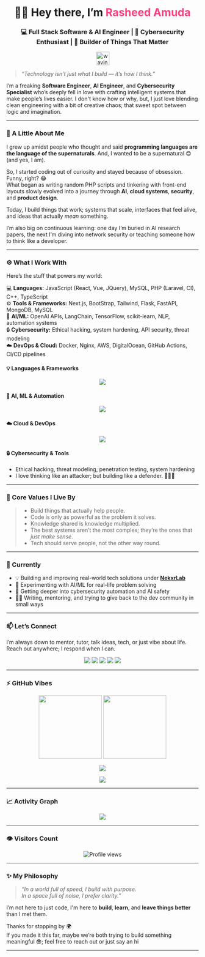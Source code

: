 <!-- Intro section with animated header -->
<h1 align="center">
  👋🏽 Hey there, I’m <span style="color:#ff4081;">Rasheed Amuda</span>  
</h1>

<h3 align="center">💻 Full Stack Software & AI Engineer | 🔐 Cybersecurity Enthusiast | 🚀 Builder of Things That Matter</h3>

<p align="center">
  <img src="https://media.giphy.com/media/hvRJCLFzcasrR4ia7z/giphy.gif" width="35" alt="waving hand gif" />
</p>

> _“Technology isn’t just what I build — it’s how I think.”_

I’m a freaking **Software Engineer**, **AI Engineer**, and **Cybersecurity Specialist** who’s deeply fell in love with crafting intelligent systems that make people’s lives easier. I don't know how or why, but, I just love blending clean engineering with a bit of creative chaos; that sweet spot between logic and imagination.

---

### 🧠 A Little About Me

I grew up amidst people who thought and said **programming languages are the language of the supernaturals**. And, I wanted to be a supernatural 😊 (and yes, I am).

So, I started coding out of curiosity and stayed because of obsession. Funny, right? 😂  
What began as writing random PHP scripts and tinkering with front-end layouts slowly evolved into a journey through **AI**, **cloud systems**, **security**, and **product design**.  

Today, I build things that work; systems that scale, interfaces that feel alive, and ideas that actually *mean* something.  

I’m also big on continuous learning: one day I’m buried in AI research papers, the next I’m diving into network security or teaching someone how to think like a developer.  

---

### ⚙️ What I Work With
Here’s the stuff that powers my world:

💻 **Languages:** JavaScript (React, Vue, JQuery), MySQL, PHP (Laravel, CI), C++, TypeScript  
⚙️ **Tools & Frameworks:** Next.js, BootStrap, Tailwind, Flask, FastAPI, MongoDB, MySQL  
🧠 **AI/ML:** OpenAI APIs, LangChain, TensorFlow, scikit-learn, NLP, automation systems  
🔒 **Cybersecurity:** Ethical hacking, system hardening, API security, threat modeling  
☁️ **DevOps & Cloud:** Docker, Nginx, AWS, DigitalOcean, GitHub Actions, CI/CD pipelines  

#### 💡 Languages & Frameworks
<p align="center">
  <img src="https://skillicons.dev/icons?i=js,vue,react,jquery,next,vite,php,laravel,symfony,mysql,flutter,dart,html,css,tailwind,bootstrap" />
</p>

#### 🧠 AI, ML & Automation
<p align="center">
  <img src="https://skillicons.dev/icons?i=python,tensorflow,pytorch" />
</p>

#### ☁️ Cloud & DevOps
<p align="center">
  <img src="https://skillicons.dev/icons?i=docker,nginx,aws,digitalocean,githubactions" />
</p>

#### 🔒 Cybersecurity & Tools
- Ethical hacking, threat modeling, penetration testing, system hardening  
- I love thinking like an attacker; but building like a defender. 🕵🏽‍♂️  

---

### 🧩 Core Values I Live By
> - Build things that actually help people.  
> - Code is only as powerful as the problem it solves. 
> - Knowledge shared is knowledge multiplied.
> - The best systems aren’t the most complex; they’re the ones that *just make sense*.  
> - Tech should serve people, not the other way round.  

---

### 🚀 Currently
- 💡 Building and improving real-world tech solutions under [**NekxrLab**](https://github.com/NekxrLab)  
- 🤖 Experimenting with AI/ML for real-life problem solving  
- 🔐 Getting deeper into cybersecurity automation and AI safety  
- ✍🏽 Writing, mentoring, and trying to give back to the dev community in small ways  

---

### 📫 Let’s Connect  
I’m always down to mentor, tutor, talk ideas, tech, or just vibe about life. Reach out anywhere; I respond when I can.

<p align="center">
  <a href="mailto:amudarash102@gmail.com"><img src="https://img.shields.io/badge/Gmail-D14836?style=for-the-badge&logo=gmail&logoColor=white"/></a>
  <a href="https://linkedin.com/in/techsalaf"><img src="https://img.shields.io/badge/LinkedIn-0A66C2?style=for-the-badge&logo=linkedin&logoColor=white"/></a>
  <a href="https://x.com/techsalaf"><img src="https://img.shields.io/badge/Twitter(X)-000000?style=for-the-badge&logo=x&logoColor=white"/></a>
  <a href="https://amudarasheed.dev"><img src="https://img.shields.io/badge/Portfolio-111111?style=for-the-badge&logo=vercel&logoColor=white"/></a>
  <a href="https://wa.me/2349032617923"><img src="https://img.shields.io/badge/WhatsApp-25D366?style=for-the-badge&logo=whatsapp&logoColor=white"/></a>
</p>

---

### ⚡ GitHub Vibes

<p align="center">
  <img src="https://github-readme-stats.vercel.app/api?username=techsalaf&show_icons=true&theme=radical&hide_border=false" height="165">
  <img src="https://github-readme-stats.vercel.app/api/top-langs/?username=techsalaf&layout=compact&theme=radical&hide_border=false" height="165">
</p>

<p align="center">
  <img src="https://github-readme-streak-stats.herokuapp.com/?user=techsalaf&theme=radical&hide_border=false" />
</p>

<p align="center">
  <img src="https://github-profile-trophy.vercel.app/?username=techsalaf&theme=radical&no-frame=false&no-bg=true&row=1&margin-w=15" />
</p>

---

### 📈 Activity Graph
<p align="center">
  <img src="https://github-readme-activity-graph.vercel.app/graph?username=techsalaf&theme=dracula&hide_border=true" />
</p>

---

### 👁️ Visitors Count  
<p align="center">
  <img src="https://komarev.com/ghpvc/?username=techsalaf&label=Profile%20Views&color=ff69b4&style=flat-square" alt="Profile views" />
</p>

---

### ✨ My Philosophy
> _“In a world full of speed, I build with purpose.  
> In a space full of noise, I prefer clarity.”_  

I’m not here to just code, I'm here to **build**, **learn**, and **leave things better** than I met them.  

Thanks for stopping by 🌍  
If you made it this far, maybe we’re both trying to build something meaningful 😎; feel free to reach out or just say an hi  

---

